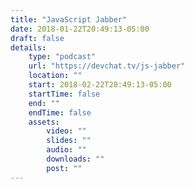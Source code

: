 ```yaml
---
title: "JavaScript Jabber"
date: 2018-01-22T20:49:13-05:00
draft: false
details:
    type: "podcast"
    url: "https://devchat.tv/js-jabber"
    location: ""
    start: 2018-02-22T20:49:13-05:00
    startTime: false
    end: ""
    endTime: false
    assets:
        video: ""
        slides: ""
        audio: ""
        downloads: ""
        post: ""
---
```


